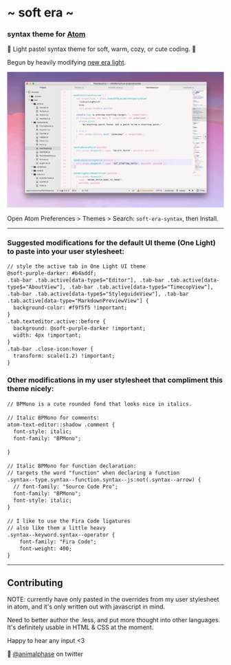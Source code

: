 # \~ soft era \~

### syntax theme for [Atom](https://atom.io/)

🌸 Light pastel syntax theme for soft, warm, cozy, or cute coding. 🌱

Begun by heavily modifying [new era light](https://github.com/juanmnl/new-era-light-syntax-theme).

![soft era syntax theme screenshot](screenshot.png)

Open Atom Preferences > Themes > Search: `soft-era-syntax`,
then Install.

---

### Suggested modifications for the default UI theme (One Light) to paste into your user stylesheet:

```
// style the active tab in One Light UI theme
@soft-purple-darker: #b4addf;
.tab-bar .tab.active[data-type$="Editor"], .tab-bar .tab.active[data-type$="AboutView"], .tab-bar .tab.active[data-type$="TimecopView"], .tab-bar .tab.active[data-type$="StyleguideView"], .tab-bar .tab.active[data-type="MarkdownPreviewView"] {
  background-color: #f9f5f5 !important;
}
.tab.texteditor.active::before {
  background: @soft-purple-darker !important;
  width: 4px !important;
}
.tab-bar .close-icon:hover {
  transform: scale(1.2) !important;
}
```

### Other modifications in my user stylesheet that compliment this theme nicely:

```
// BPMono is a cute rounded fond that looks nice in italics.

// Italic BPMono for comments:
atom-text-editor::shadow .comment {
  font-style: italic;
  font-family: "BPMono";

}

// Italic BPMono for function declaration:
// targets the word "function" when declaring a function
.syntax--type.syntax--function.syntax--js:not(.syntax--arrow) {
  // font-family: "Source Code Pro";
  font-family: "BPMono";
  font-style: italic;
}

// I like to use the Fira Code ligatures
// also like them a little heavy
.syntax--keyword.syntax--operator {
    font-family: "Fira Code";
    font-weight: 400;
}
```

---

## Contributing

NOTE: currently have only pasted in the overrides from my user stylesheet in atom, and it's only written out with javascript in mind.

Need to better author the .less, and put more thought into other languages. It's definitely usable in HTML & CSS at the moment.

Happy to hear any input <3

💖 [@animalphase](https://twitter.com/animalphase) on twitter
